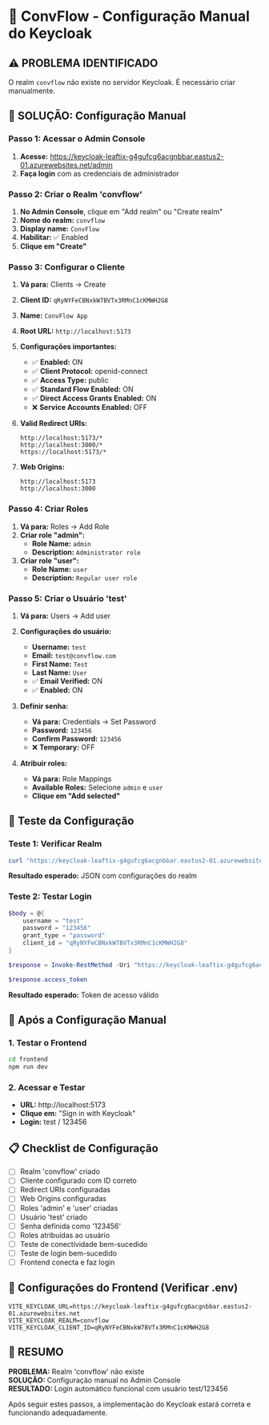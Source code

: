 # 🔧 ConvFlow - Configuração Manual do Keycloak

## ⚠️ PROBLEMA IDENTIFICADO
O realm `convflow` não existe no servidor Keycloak. É necessário criar manualmente.

## 🎯 SOLUÇÃO: Configuração Manual

### Passo 1: Acessar o Admin Console
1. **Acesse:** https://keycloak-leaftix-g4gufcg6acgnbbar.eastus2-01.azurewebsites.net/admin
2. **Faça login** com as credenciais de administrador

### Passo 2: Criar o Realm 'convflow'
1. **No Admin Console**, clique em "Add realm" ou "Create realm"
2. **Nome do realm:** `convflow`
3. **Display name:** `ConvFlow`
4. **Habilitar:** ✅ Enabled
5. **Clique em "Create"**

### Passo 3: Configurar o Cliente
1. **Vá para:** Clients → Create
2. **Client ID:** `qRyNYFeCBNxkW7BVTx3RMnC1cKMWH2G8`
3. **Name:** `ConvFlow App`
4. **Root URL:** `http://localhost:5173`
5. **Configurações importantes:**
   - ✅ **Enabled:** ON
   - ✅ **Client Protocol:** openid-connect
   - ✅ **Access Type:** public
   - ✅ **Standard Flow Enabled:** ON
   - ✅ **Direct Access Grants Enabled:** ON
   - ❌ **Service Accounts Enabled:** OFF

6. **Valid Redirect URIs:**
   ```
   http://localhost:5173/*
   http://localhost:3000/*
   https://localhost:5173/*
   ```

7. **Web Origins:**
   ```
   http://localhost:5173
   http://localhost:3000
   ```

### Passo 4: Criar Roles
1. **Vá para:** Roles → Add Role
2. **Criar role "admin":**
   - **Role Name:** `admin`
   - **Description:** `Administrator role`
3. **Criar role "user":**
   - **Role Name:** `user`
   - **Description:** `Regular user role`

### Passo 5: Criar o Usuário 'test'
1. **Vá para:** Users → Add user
2. **Configurações do usuário:**
   - **Username:** `test`
   - **Email:** `test@convflow.com`
   - **First Name:** `Test`
   - **Last Name:** `User`
   - ✅ **Email Verified:** ON
   - ✅ **Enabled:** ON

3. **Definir senha:**
   - **Vá para:** Credentials → Set Password
   - **Password:** `123456`
   - **Confirm Password:** `123456`
   - ❌ **Temporary:** OFF

4. **Atribuir roles:**
   - **Vá para:** Role Mappings
   - **Available Roles:** Selecione `admin` e `user`
   - **Clique em "Add selected"**

## 🧪 Teste da Configuração

### Teste 1: Verificar Realm
```powershell
curl "https://keycloak-leaftix-g4gufcg6acgnbbar.eastus2-01.azurewebsites.net/realms/convflow/.well-known/openid_configuration"
```
**Resultado esperado:** JSON com configurações do realm

### Teste 2: Testar Login
```powershell
$body = @{
    username = "test"
    password = "123456"
    grant_type = "password"
    client_id = "qRyNYFeCBNxkW7BVTx3RMnC1cKMWH2G8"
}

$response = Invoke-RestMethod -Uri "https://keycloak-leaftix-g4gufcg6acgnbbar.eastus2-01.azurewebsites.net/realms/convflow/protocol/openid-connect/token" -Method Post -Body $body

$response.access_token
```
**Resultado esperado:** Token de acesso válido

## 🚀 Após a Configuração Manual

### 1. Testar o Frontend
```bash
cd frontend
npm run dev
```

### 2. Acessar e Testar
- **URL:** http://localhost:5173
- **Clique em:** "Sign in with Keycloak"
- **Login:** test / 123456

## 📋 Checklist de Configuração

- [ ] Realm 'convflow' criado
- [ ] Cliente configurado com ID correto
- [ ] Redirect URIs configuradas
- [ ] Web Origins configuradas
- [ ] Roles 'admin' e 'user' criadas
- [ ] Usuário 'test' criado
- [ ] Senha definida como '123456'
- [ ] Roles atribuídas ao usuário
- [ ] Teste de conectividade bem-sucedido
- [ ] Teste de login bem-sucedido
- [ ] Frontend conecta e faz login

## 🔧 Configurações do Frontend (Verificar .env)

```env
VITE_KEYCLOAK_URL=https://keycloak-leaftix-g4gufcg6acgnbbar.eastus2-01.azurewebsites.net
VITE_KEYCLOAK_REALM=convflow
VITE_KEYCLOAK_CLIENT_ID=qRyNYFeCBNxkW7BVTx3RMnC1cKMWH2G8
```

## 🎯 RESUMO

**PROBLEMA:** Realm 'convflow' não existe  
**SOLUÇÃO:** Configuração manual no Admin Console  
**RESULTADO:** Login automático funcional com usuário test/123456  

Após seguir estes passos, a implementação do Keycloak estará correta e funcionando adequadamente.
